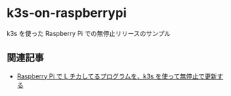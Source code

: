 # k3s-on-raspberrypi

k3s を使った Raspberry Pi での無停止リリースのサンプル

## 関連記事

- [Raspberry Pi で L チカしてるプログラムを、k3s を使って無停止で更新する](https://www.kanzennirikaisita.com/posts/raspberrypi-k3s-non-stop-release)
